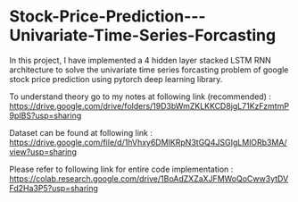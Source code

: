 # Stock-Price-Prediction---Univariate-Time-Series-Forcasting

In this project, I have implemented a 4 hidden layer stacked LSTM RNN architecture to solve the univariate time series forcasting problem of google stock price prediction using pytorch deep learning library.

To understand theory go to my notes at following link (recommended) : https://drive.google.com/drive/folders/19D3bWmZKLKKCD8jgL71KzFzmtmP9pIBS?usp=sharing

Dataset can be found at following link : https://drive.google.com/file/d/1hVhxy6DMIKRpN3tGQ4JSGIgLMlORb3MA/view?usp=sharing

Please refer to following link for entire code implementation : https://colab.research.google.com/drive/1BoAdZXZaXJFMWoQoCww3ytDVFd2Ha3P5?usp=sharing
